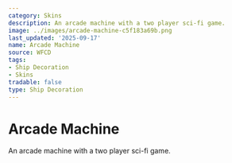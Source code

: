 ```yaml
---
category: Skins
description: An arcade machine with a two player sci-fi game.
image: ../images/arcade-machine-c5f183a69b.png
last_updated: '2025-09-17'
name: Arcade Machine
source: WFCD
tags:
- Ship Decoration
- Skins
tradable: false
type: Ship Decoration
---
```


# Arcade Machine

An arcade machine with a two player sci-fi game.

